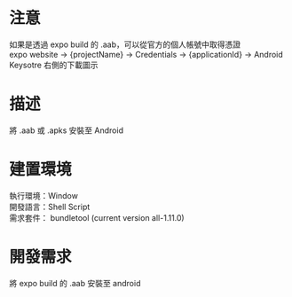 # 注意

如果是透過 expo build 的 .aab，可以從官方的個人帳號中取得憑證\
expo website -> {projectName} -> Credentials -> {applicationId} -> Android Keysotre 右側的下載圖示

# 描述

將 .aab 或 .apks 安裝至 Android

# 建置環境

執行環境：Window\
開發語言：Shell Script\
需求套件： bundletool (current version all-1.11.0)

# 開發需求

將 expo build 的 .aab 安裝至 android

